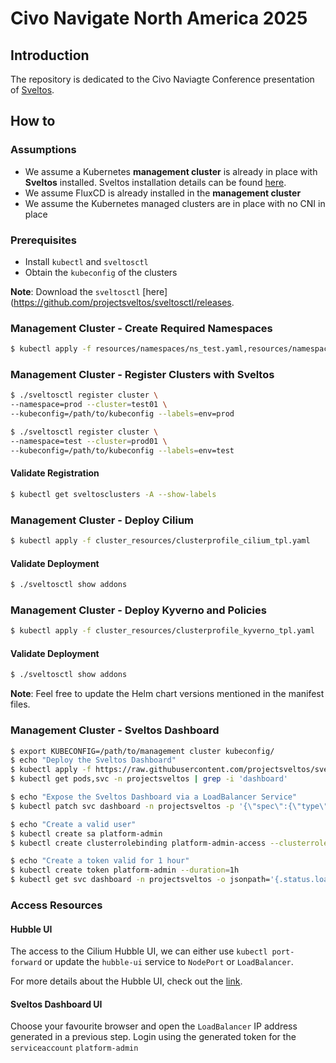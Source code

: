 # Civo Navigate North America 2025

## Introduction
The repository is dedicated to the Civo Naviagte Conference presentation of [Sveltos](https://github.com/projectsveltos).

## How to

### Assumptions
- We assume a Kubernetes **management cluster** is already in place with **Sveltos** installed. Sveltos installation details can be found [here](https://projectsveltos.github.io/sveltos/getting_started/install/install/).
- We assume FluxCD is already installed in the **management cluster**
- We assume the Kubernetes managed clusters are in place with no CNI in place

### Prerequisites
- Install `kubectl` and `sveltosctl`
- Obtain the `kubeconfig` of the clusters

**Note**: Download the `sveltosctl` [here](https://github.com/projectsveltos/sveltosctl/releases.

### Management Cluster - Create Required Namespaces
```bash
$ kubectl apply -f resources/namespaces/ns_test.yaml,resources/namespaces/ns_prod.yaml
```

### Management Cluster - Register Clusters with Sveltos

```bash
$ ./sveltosctl register cluster \
--namespace=prod --cluster=test01 \
--kubeconfig=/path/to/kubeconfig --labels=env=prod

$ ./sveltosctl register cluster \
--namespace=test --cluster=prod01 \
--kubeconfig=/path/to/kubeconfig --labels=env=test
```

#### Validate Registration

```bash
$ kubectl get sveltosclusters -A --show-labels
```

### Management Cluster - Deploy Cilium

```bash
$ kubectl apply -f cluster_resources/clusterprofile_cilium_tpl.yaml
```

#### Validate Deployment

```bash
$ ./sveltosctl show addons
```

### Management Cluster - Deploy Kyverno and Policies

```bash
$ kubectl apply -f cluster_resources/clusterprofile_kyverno_tpl.yaml
```

#### Validate Deployment

```bash
$ ./sveltosctl show addons
```

**Note**: Feel free to update the Helm chart versions mentioned in the manifest files.

### Management Cluster - Sveltos Dashboard

```bash
$ export KUBECONFIG=/path/to/management cluster kubeconfig/
$ echo "Deploy the Sveltos Dashboard"
$ kubectl apply -f https://raw.githubusercontent.com/projectsveltos/sveltos/main/manifest/dashboard-manifest.yaml
$ kubectl get pods,svc -n projectsveltos | grep -i 'dashboard'
```

```bash
$ echo "Expose the Sveltos Dashboard via a LoadBalancer Service"
$ kubectl patch svc dashboard -n projectsveltos -p '{\"spec\":{\"type\":\"LoadBalancer\"}}'
```

```bash
$ echo "Create a valid user"
$ kubectl create sa platform-admin
$ kubectl create clusterrolebinding platform-admin-access --clusterrole cluster-admin --serviceaccount default:platform-admin

$ echo "Create a token valid for 1 hour"
$ kubectl create token platform-admin --duration=1h
$ kubectl get svc dashboard -n projectsveltos -o jsonpath='{.status.loadBalancer.ingress[0].ip}'
```

### Access Resources

#### Hubble UI
The access to the Cilium Hubble UI, we can either use `kubectl port-forward` or update the `hubble-ui` service to `NodePort` or `LoadBalancer`.

For more details about the Hubble UI, check out the [link](https://docs.cilium.io/en/v1.15/gettingstarted/hubble/).

#### Sveltos Dashboard UI
Choose your favourite browser and open the `LoadBalancer` IP address generated in a previous step. Login using the generated token for the `serviceaccount` `platform-admin`